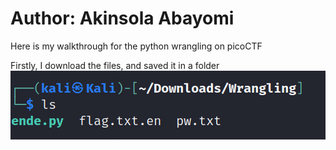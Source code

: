 # Author: Akinsola Abayomi

Here is my walkthrough for the python wrangling on picoCTF

Firstly, I download the files, and saved it in a folder
 <img width="513" alt="Screenshot" src="https://github.com/abayor/CTF/blob/main/image.png">

